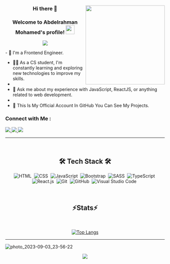  <h3 align="center">Hi there 👋</>

<img width="250" align="right" src="https://c.tenor.com/_DOBjnGspYAAAAAM/code-coding.gif">
<h3 align="center">
  Welcome to Abdelrahman Mohamed's profile!
  <img src="https://media.giphy.com/media/hvRJCLFzcasrR4ia7z/giphy.gif" width="28">
</h3>
<!-- Typing SVG by DenverCoder1 - https://github.com/DenverCoder1/readme-typing-svg -->
<p align="center">
  <a href="https://github.com/DenverCoder1/readme-typing-svg"><img src="https://readme-typing-svg.herokuapp.com/?lines=Frontend%20web%20developer;Always%20learning%20new%20things&font=Fira%20Code&center=true&width=440&height=45&color=f75c7e&vCenter=true&size=22"></a>
</p> 
- 🏢 I'm a Frontend Engineer.

- 👨‍💻 As a CS student, I'm constantly learning and exploring new technologies to improve my skills.
- 
- 💬 Ask me about my experience with JavaScript, ReactJS, or anything related to web development.
- 
- 👑 This Is My Official Account In GitHub You Can See My Projects.

### Connect with Me :
<div>
 <a href="mailto:abdomohamed782002@gmail.com" target="_blank">
  <img src="https://img.shields.io/badge/Gmail-333333?style=for-the-badge&logo=gmail&logoColor=red" target="_blank"/>
 </a>
 
 <a href="https://www.linkedin.com/in/abdelrahman-mohamed-79baa51b6/" target="_blank">
  <img src="https://img.shields.io/badge/-LinkedIn-0077B5?style=for-the-badge&logo=Linkedin&logoColor=white"/>
 </a>
 
 <a href="https://wa.me/+201001520321" target="_blank">
  <img src="https://img.shields.io/badge/Whatsapp-4dc95b?style=for-the-badge&logo=whatsapp&logoColor=white"/>
 </a>
 
</div>

<hr/>
<br/>


<div align="center">
  <h2>🛠 Tech Stack 🛠</h2>
 
 ![HTML](https://img.shields.io/badge/HTML-05122A?style=flat&logo=HTML5)&nbsp;
 ![CSS](https://img.shields.io/badge/CSS-05122A?style=flat&logo=CSS3&logoColor=1572B6)&nbsp;
 ![JavaScript](https://img.shields.io/badge/-JavaScript-05122A?style=flat&logo=javascript)&nbsp;
 ![Bootstrap](https://img.shields.io/badge/-Bootstrap-05122A?style=flat&logo=bootstrap&logoColor=563D7C)&nbsp;
 ![SASS](https://img.shields.io/badge/-SASS-05122A?style=flat&logo=sass&logoColor=c69)&nbsp;
 ![TypeScript](https://img.shields.io/badge/-TypeScript-05122A?style=flat&logo=typescript&logoColor=377cc8)&nbsp;
 ![React.js](https://img.shields.io/badge/-React-05122A?style=flat&logo=react)&nbsp;
 ![Git](https://img.shields.io/badge/-Git-05122A?style=flat&logo=git)&nbsp;
 ![GitHub](https://img.shields.io/badge/-GitHub-05122A?style=flat&logo=github)&nbsp;
 ![Visual Studio Code](https://img.shields.io/badge/-Visual%20Studio%20Code-05122A?style=flat&logo=visual-studio-code&logoColor=007ACC)&nbsp;
 
</div>

<br/>

<div align="center">
 <h2>
 ⚡Stats⚡
 </h2>
 <br/>

 [![Top Langs](https://github-readme-stats.vercel.app/api/top-langs/?username=Abdelrahmanmohamed78&layout=donut&theme=react)](https://github.com/Abdelrahmanmohamed78/github-readme-stats)
 
</div>

<hr/>

![photo_2023-09-03_23-56-22](https://github.com/Abdelrahmanmohamed78/Abdelrahmanmohamed78/assets/94566322/e2076894-9aa0-4e11-bdf3-cb57b960201d)

<p align="center">
  <a href="https://github.com/DenverCoder1/readme-typing-svg"><img src="https://readme-typing-svg.herokuapp.com/?lines=Thanks%20for%20Visiting%20❤️;Follow%20For%20More%20Magic%20🎇;&font=Righteous&center=true&width=440&height=45&color=0cdcf2&vCenter=true&size=22"></a>
</p> 
